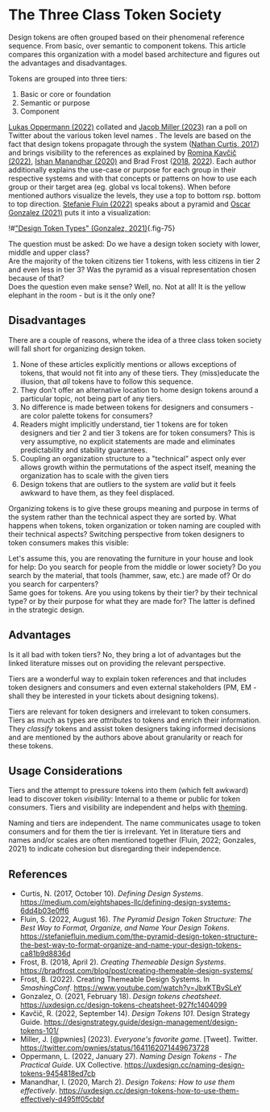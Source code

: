 # The Three Class Token Society

Design tokens are often grouped based on their phenomenal reference sequence. From basic, over semantic to component tokens. This article compares this organization with a model based architecture and figures out the advantages and disadvantages.

Tokens are grouped into three tiers:

1. Basic or core or foundation
2. Semantic or purpose
3. Component

[Lukas Oppermann (2022)](https://uxdesign.cc/naming-design-tokens-9454818ed7cb)
collated and [Jacob Miller
(2023)](https://twitter.com/pwnies/status/1641162071449673728) ran a poll on
Twitter about the various token level names . The levels are based on the fact
that design tokens propagate through the system ([Nathan Curtis,
2017](https://medium.com/eightshapes-llc/tokens-in-design-systems-25dd82d58421))
and brings visibility to the references as explained by [Romina Kavčič
(2022)](https://designstrategy.guide/design-management/design-tokens-101/),
[Ishan Manandhar
(2020)](https://uxdesign.cc/design-tokens-how-to-use-them-effectively-d495ff05cbbf)
and Brad Frost
([2018](https://bradfrost.com/blog/post/creating-themeable-design-systems/),
[2022](https://www.youtube.com/watch?v=JbxKTBvSLeY)). Each author additionally
explains the use-case or purpose for each group in their respective systems and
with that concepts or patterns on how to use each group or their target area
(eg. global vs local tokens). When before mentioned authors visualize the
levels, they use a top to bottom rsp. bottom to top direction. [Stefanie Fluin
(2022)](https://stefaniefluin.medium.com/the-pyramid-design-token-structure-the-best-way-to-format-organize-and-name-your-design-tokens-ca81b9d8836d)
speaks about a pyramid and [Oscar Gonzalez
(2021)](https://uxdesign.cc/design-tokens-cheatsheet-927fc1404099) puts it into
a visualization:

!#["Design Token Types" (Gonzalez, 2021)](./assets/token-society-pyramid.webp){.fig-75}

The question must be asked: Do we have a design token society with lower, middle and upper class?\
Are the majority of the token citizens tier 1 tokens, with less citizens in tier 2 and even less in tier 3? Was the pyramid as a visual representation chosen because of that?\
Does the question even make sense? Well, no. Not at all! It is the yellow elephant in the room - but is it the only one?

## Disadvantages

There are a couple of reasons, where the idea of a three class token society will fall short for organizing design token.

1. None of these articles explicitly mentions or allows exceptions of tokens,
   that would not fit into any of these tiers. They (miss)educate the illusion,
   that _all_ tokens have to follow this sequence.
2. They don't offer an alternative location to home design tokens around a
   particular topic, not being part of any tiers.
3. No difference is made between tokens for designers and consumers - are color
   palette tokens for consumers?
4. Readers might implicitly understand, tier 1 tokens are for token designers
   and tier 2 and tier 3 tokens are for token consumers? This is very
   assumptive, no explicit statements are made and eliminates predictability and
   stability guarantees.
5. Coupling an organization structure to a "technical" aspect only ever allows
   growth within the permutations of the aspect itself, meaning the organization
   has to scale with the given tiers
6. Design tokens that are outliers to the system are _valid_ but it feels awkward to have them, as they feel displaced.

Organizing tokens is to give these groups meaning and purpose in terms of the system rather than the technical aspect they are sorted by. What happens when tokens, token organization or token naming are coupled with their technical aspects? Switching perspective from token designers to token consumers makes this visible:

Let's assume this, you are renovating the furniture in your house and look for help: Do you search for people from the middle or lower society? Do you search by the material, that tools (hammer, saw, etc.) are made of? Or do you search for carpenters?\
Same goes for tokens. Are you using tokens by their tier? by their technical type? or by their purpose for what they are made for? The latter is defined in the strategic design.

## Advantages

Is it all bad with token tiers? No, they bring a lot of advantages but the linked literature misses out on providing the relevant perspective.

Tiers are a wonderful way to explain token references and that includes token designers and consumers and even external stakeholders (PM, EM - shall they be interested in your tickets about designing tokens).

Tiers are relevant for token designers and irrelevant to token consumers. Tiers as much as types are _attributes_ to tokens and enrich their information. They _classify_ tokens and assist token designers taking informed decisions and are mentioned by the authors above about granularity or reach for these tokens.

## Usage Considerations

Tiers and the attempt to pressure tokens into them (which felt awkward) lead to discover token _visibility_: Internal to a theme or public for token consumers. Tiers and visibility are independent and helps with [theming](./theming.md).

Naming and tiers are independent. The name communicates usage to token consumers and for them the tier is irrelevant. Yet in literature tiers and names and/or scales are often mentioned together (Fluin, 2022; Gonzales, 2021) to indicate cohesion but disregarding their independence.

## References

- Curtis, N. (2017, October 10). _Defining Design Systems_. <https://medium.com/eightshapes-llc/defining-design-systems-6dd4b03e0ff6>
- Fluin, S. (2022, August 16). _The Pyramid Design Token Structure: The Best Way to Format, Organize, and Name Your Design Tokens_. <https://stefaniefluin.medium.com/the-pyramid-design-token-structure-the-best-way-to-format-organize-and-name-your-design-tokens-ca81b9d8836d>
- Frost, B. (2018, April 2). _Creating Themeable Design Systems_. <https://bradfrost.com/blog/post/creating-themeable-design-systems/>
- Frost, B. (2022). Creating Themeable Design Systems. In _SmashingConf_. <https://www.youtube.com/watch?v=JbxKTBvSLeY>
- Gonzalez, O. (2021, February 18). _Design tokens cheatsheet_. <https://uxdesign.cc/design-tokens-cheatsheet-927fc1404099>
- Kavčič, R. (2022, September 14). _Design Tokens 101_. Design Strategy Guide. <https://designstrategy.guide/design-management/design-tokens-101/>
- Miller, J. [@pwnies] (2023). _Everyone's favorite game_. [Tweet]. Twitter. <https://twitter.com/pwnies/status/1641162071449673728>
- Oppermann, L. (2022, January 27). _Naming Design Tokens - The Practical Guide_. UX Collective. <https://uxdesign.cc/naming-design-tokens-9454818ed7cb>
- Manandhar, I. (2020, March 2). _Design Tokens: How to use them effectively_. <https://uxdesign.cc/design-tokens-how-to-use-them-effectively-d495ff05cbbf>
